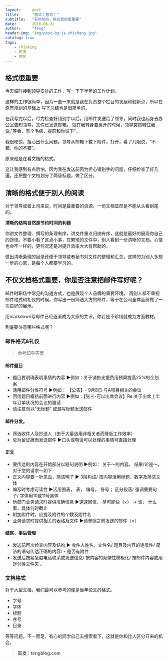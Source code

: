 ```yaml
---
layout:     post
title:      "格式！格式！"
subtitle:   "有些地方，格式真的很重要"
date:       2016-06-22
author:     "Teng"
header-img: "img/post-bg-js-zhichang.jpg"
catalog: true
tags:
    - Thinking
    - 职场
    - 博客
---
```

## 格式很重要

今天临时接到领导安排的工作，写一下下半年的工作计划。

这样的工作很简单，因为一直一来就是我在负责整个栏目的发展和创新点，所以在原有规划的基础上
写下总结也是很简单的。

在我写完以后，尽力检查好错别字以后，用邮件发送给了领导，同时我也起身去办公室告知领导，文件已发送邮箱。
就在我转身要离开的时候，领导突然喊住我说,"等会，有个毛病，提前和你说下"。

我很吃惊，担心出什么问题。领导从邮箱下载下附件，打开，看了几眼说，“不错，你的不错”。

原来他是在看文档的格式。

这让我感到有点后怕，因为我在发送前因为担心错别字的问题，仔细检查了好几遍，还把整个文档划分了两级标题，做了区分。

## 清晰的格式便于别人的阅读

对于领导或者上司来说，时间是最重要的资源，一份文档显然是不能从头看到尾的。

**清晰的结构自然是节约时间的利器**

你讲文件整理、撰写的条理有序，讲文件重点归纳有序，这就是最好的展现你自己的途径。不要小看了这点小事，在繁琐的文件中，别人看到一份清晰的文档，心情也会不一样的，更何况还是对提升效率大大有帮助的。

做出清晰条理的目录还便于领导或者秘书对文件的整理和汇总，这样的为别人多想一步的心思，是每个人都要学习的。

## 不仅文档格式重要，你是否注意把邮件写好呢？

邮件时职场中常见的沟通方式，也是展现个人品牌的重要环境。
再别人都不重视邮件格式和礼仪的时候，你写出一份简洁大方的邮件，等于在公司全体面前做了一次良好的展示。

用markdown写邮件已经逐渐成为大家的共识，你若是不珍惜就成为方面教材。

到底要注意哪些格式呢？

### 邮件格式&礼仪

> 参考知乎答案

#### 邮件题目

- 题目要明确表明事情的内容 ▶例如：关于销售支援费用预算提高25%的企划案
- 活用邮件分类符号 ▶例如： 【公告】- 9月8日 与A项目相关的会议
- 回信题目概括前面进行内容 ▶例如：【张三-可以出席会议】Re:关于出席上半年订单状况的会议的邀请
- 请注意勿以“无标题” 或漏写标题发送邮件

#### 邮件分发。
- 筛选收件人及抄送人（由于大量选用非相关者而降低工作效率）
- 忌为留证据而发送邮件 ▶口头或电话可以处理的事情可直接处理

#### 正文
- 要传达的内容在开始部分以短句说明
▶例如： 关于～的内容。 结果/论是～。 对于您的请求～如下.
- 正文内容要一针见血，简洁明了 ▶ 3段构成/ 按内容活用标题，数字及简洁文体
- 编写时考虑可读性 ▶活用图表， 表， 编号， 符号； 区分段落/ 强调重要句子/ 字体用10或11号黑体
- 他部门业务请求时提供准确信息 ▶速速回信， 尽可能快（×） → 谁， 什么事，具体何时截止
- 附加附件时，应提及附件的个数及附件名
- 业务请求时提供相关的表格及文件 ▶请参照之前发送的邮件（×）

#### 结尾、事后管理
- 发送前再次检查内容及结构
▶ 收件人姓名，文件名/ 题目及内容的连贯性/ 简洁的语句传达正确的内容/ - 是否有附件
- 发送后按紧急度电话联系或发送信息/ 按内容的频繁性模板化/ 按邮件内容或用途分类文件夹 。

### 文档格式
对于大型文档，我们最可以参考的便是当年论文的格式。
- 字号
- 字体
- 标题
- 序号
- 目录

等等问题，不一而足，有心的同学自己去搜索看下，这就是你和比人区分开来的机会。

> **首发：tengblog.com**
